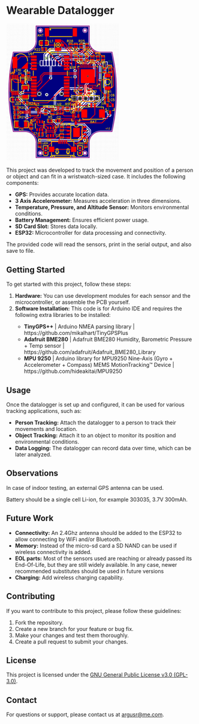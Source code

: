 <!DOCTYPE html>
<html lang="en">
<head>
    <meta charset="UTF-8">
    <meta name="viewport" content="width=device-width, initial-scale=1.0">
</head>
<body>

<h1>Wearable Datalogger</h1>

<img src="hardware/pcb_top.png" width="300">

<p>This project was developed to track the movement and position of a person or object and can fit in a wristwatch-sized case. It includes the following components:</p>

<ul>
    <li><strong>GPS:</strong> Provides accurate location data.</li>
    <li><strong>3 Axis Accelerometer:</strong> Measures acceleration in three dimensions.</li>
    <li><strong>Temperature, Pressure, and Altitude Sensor:</strong> Monitors environmental conditions.</li>
    <li><strong>Battery Management:</strong> Ensures efficient power usage.</li>
    <li><strong>SD Card Slot:</strong> Stores data locally.</li>
    <li><strong>ESP32:</strong> Microcontroller for data processing and connectivity.</li>
</ul>

<p>The provided code will read the sensors, print in the serial output, and also save to file.</p>

<h2>Getting Started</h2>

<p>To get started with this project, follow these steps:</p>

<ol>
    <li><strong>Hardware:</strong> You can use development modules for each sensor and the microcontroller, or assemble the PCB yourself.</li>
    <li><strong>Software Installation:</strong> This code is for Arduino IDE and requires the following extra libraries to be installed:</li>
    <ul>
        <li><strong>TinyGPS++</strong> | Arduino NMEA parsing library | https://github.com/mikalhart/TinyGPSPlus</li>
        <li><strong>Adafruit BME280</strong> | Adafruit BME280 Humidity, Barometric Pressure + Temp sensor | https://github.com/adafruit/Adafruit_BME280_Library</li>
        <li><strong>MPU 9250</strong> | Arduino library for MPU9250 Nine-Axis (Gyro + Accelerometer + Compass) MEMS MotionTracking™ Device | https://github.com/hideakitai/MPU9250</li>
    </ul>
</ol>

<h2>Usage</h2>

<p>Once the datalogger is set up and configured, it can be used for various tracking applications, such as:</p>

<ul>
    <li><strong>Person Tracking:</strong> Attach the datalogger to a person to track their movements and location.</li>
    <li><strong>Object Tracking:</strong> Attach it to an object to monitor its position and environmental conditions.</li>
    <li><strong>Data Logging:</strong> The datalogger can record data over time, which can be later analyzed.</li>
</ul>

<h2>Observations</h2>

<p>In case of indoor testing, an external GPS antenna can be used.</p>
<p>Battery should be a single cell Li-ion, for example 303035, 3.7V 300mAh.</p>

<h2>Future Work</h2>
<ul>
    <li><strong>Connectivity:</strong> An 2.4Ghz antenna should be added to the ESP32 to allow connecting by WiFi and/or Bluetooth.</li>
    <li><strong>Memory:</strong> Instead of the micro-sd card a SD NAND can be used if wireless connectivity is added.</li>
    <li><strong>EOL parts:</strong> Most of the sensors used are reaching or already passed its End-Of-Life, but they are still widely available. In any case, newer recommended substitutes should be used in future versions</li>
    <li><strong>Charging:</strong> Add wireless charging capability.</li>
</ul>

<h2>Contributing</h2>

<p>If you want to contribute to this project, please follow these guidelines:</p>

<ol>
    <li>Fork the repository.</li>
    <li>Create a new branch for your feature or bug fix.</li>
    <li>Make your changes and test them thoroughly.</li>
    <li>Create a pull request to submit your changes.</li>
</ol>

<h2>License</h2>

<p>This project is licensed under the <a href="https://www.gnu.org/licenses/gpl-3.0.html">GNU General Public License v3.0 (GPL-3.0)</a>.</p>
<!--
<h2>Acknowledgments</h2>

<ul>
    <li>Special thanks to <a href="CONTRIBUTORS.md">contributors</a> who have helped with this project.</li>
    <li>Icons made by <a href="https://www.example.com/">Author</a> from <a href="https://www.flaticon.com/">www.flaticon.com</a>.</li>
</ul>
-->
<h2>Contact</h2>

<p>For questions or support, please contact us at <a href="mailto:argusr@me.com">argusr@me.com</a>.</p>

</body>
</html>
